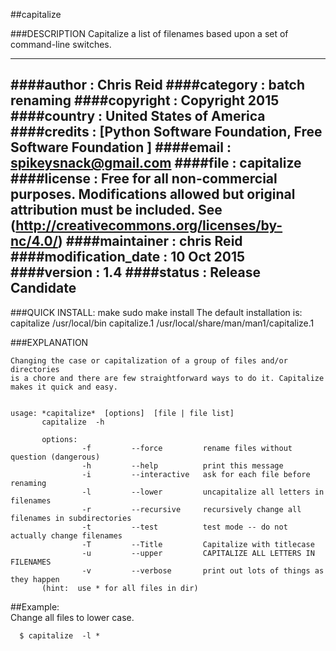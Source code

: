 ﻿##capitalize

###DESCRIPTION
    Capitalize a list of filenames based upon a set of command-line switches.


-----------------------------------------
####author      : Chris Reid
####category    : batch renaming
####copyright   : Copyright 2015
####country     : United States of America
####credits     : [Python Software Foundation, Free Software Foundation ]
####email       : spikeysnack@gmail.com
####file        : capitalize
####license     : Free for all non-commercial purposes. 
              Modifications allowed but original attribution must be included. 
              See (http://creativecommons.org/licenses/by-nc/4.0/)
####maintainer  : chris Reid
####modification_date : 10 Oct 2015
####version     : 1.4
####status      : Release Candidate
-----------------------------------------

###QUICK INSTALL:
      make
      sudo make install
The default installation is: 
    capitalize          /usr/local/bin
    capitalize.1        /usr/local/share/man/man1/capitalize.1
    
###EXPLANATION 

	Changing the case or capitalization of a group of files and/or directories
	is a chore and there are few straightforward ways to do it. Capitalize makes it quick and easy.    


    usage: *capitalize*  [options]  [file | file list]
           capitalize  -h 
   
           options:  
                    -f         --force         rename files without question (dangerous)
                    -h         --help          print this message
                    -i         --interactive   ask for each file before renaming
                    -l         --lower         uncapitalize all letters in filenames
                    -r         --recursive     recursively change all filenames in subdirectories
                    -t         --test          test mode -- do not actually change filenames 
                    -T         --Title         Capitalize with titlecase
                    -u         --upper         CAPITALIZE ALL LETTERS IN FILENAMES
                    -v         --verbose       print out lots of things as they happen 
           (hint:  use * for all files in dir)
##Example:  
	  Change all files to lower case.

	  $ capitalize  -l *

  
